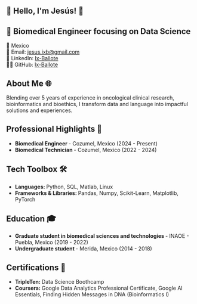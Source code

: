 ## 👋 Hello, I'm Jesús! 👋

## 🚀 Biomedical Engineer focusing on Data Science

📍 Mexico <br>
📧 Email: jesus.ixb@gmail.com <br>
🔗 LinkedIn: [Ix-Ballote](www.linkedin.com/in/adrian-ix-ballote) <br>
👨‍💻 GitHub: [Ix-Ballote](https://github.com/Ix-Ballote) <br>

## About Me 🌐
Blending over 5 years of experience in oncological clinical research, bioinformatics and bioethics, I transform data and language into impactful solutions and experiences.

## Professional Highlights 🌟
* <b> Biomedical Engineer </b> - Cozumel, Mexico (2024 - Present)
* <b> Biomedical Technician </b> - Cozumel, Mexico (2022 - 2024)

## Tech Toolbox 🛠️
* <b> Languages: </b> Python, SQL, Matlab, Linux
* <b> Frameworks & Libraries: </b> Pandas, Numpy, Scikit-Learn, Matplotlib, PyTorch

## Education 🎓
* <b> Graduate student in biomedical sciences and technologies </b> - INAOE - Puebla, Mexico (2019 - 2022)
* <b> Undergraduate student </b> - Merida, Mexico (2014 - 2018)

## Certifications 📜
* <b> TripleTen: </b> Data Science Boothcamp
* <b> Coursera: </b> Google Data Analytics Professional Certificate, Google AI Essentials, Finding Hidden Messages in DNA (Bioinformatics I)


<!--
**Ix-Ballote/Ix-Ballote** is a ✨ _special_ ✨ repository because its `README.md` (this file) appears on your GitHub profile.

Here are some ideas to get you started:

- 🔭 I’m currently working on ...
- 🌱 I’m currently learning ...
- 👯 I’m looking to collaborate on ...
- 🤔 I’m looking for help with ...
- 💬 Ask me about ...
- 📫 How to reach me: ...
- 😄 Pronouns: ...
- ⚡ Fun fact: ...
-->
